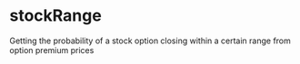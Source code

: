 # stockRange
Getting the probability of a stock option closing within a certain range from option premium prices
